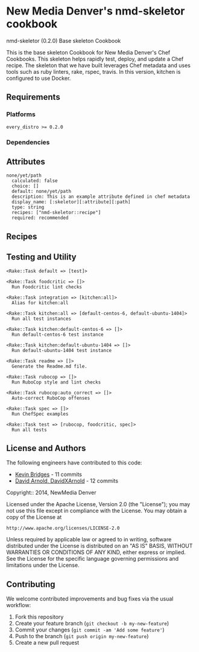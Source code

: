 New Media Denver's nmd-skeletor cookbook
=============================

nmd-skeletor (0.2.0) Base skeleton Cookbook

This is the base skeleton Cookbook for New Media Denver's Chef Cookbooks. This skeleton helps rapidly test, deploy, and update a Chef recipe.  The skeleton that we have built leverages Chef metadata and uses tools such as ruby linters, rake, rspec, travis. In this version, kitchen is configured to use Docker.

Requirements
------------

### Platforms

`every_distro >= 0.2.0`

### Dependencies


Attributes
----------

    none/yet/path
      calculated: false
      choice: []
      default: none/yet/path
      description: This is an example attribute defined in chef metadata
      display_name: [:skeletor][:attribute][:path]
      type: string
      recipes: ["nmd-skeletor::recipe"]
      required: recommended


Recipes
-------

Testing and Utility
-------
    <Rake::Task default => [test]>

    <Rake::Task foodcritic => []>
      Run Foodcritic lint checks

    <Rake::Task integration => [kitchen:all]>
      Alias for kitchen:all

    <Rake::Task kitchen:all => [default-centos-6, default-ubuntu-1404]>
      Run all test instances

    <Rake::Task kitchen:default-centos-6 => []>
      Run default-centos-6 test instance

    <Rake::Task kitchen:default-ubuntu-1404 => []>
      Run default-ubuntu-1404 test instance

    <Rake::Task readme => []>
      Generate the Readme.md file.

    <Rake::Task rubocop => []>
      Run RuboCop style and lint checks

    <Rake::Task rubocop:auto_correct => []>
      Auto-correct RuboCop offenses

    <Rake::Task spec => []>
      Run ChefSpec examples

    <Rake::Task test => [rubocop, foodcritic, spec]>
      Run all tests

License and Authors
------------------

The following engineers have contributed to this code:
 * [Kevin Bridges](https://github.com/cyberswat) - 11 commits
 * [David Arnold, DavidXArnold](https://github.com/DavidXArnold) - 12 commits

Copyright:: 2014, NewMedia Denver

Licensed under the Apache License, Version 2.0 (the "License");
you may not use this file except in compliance with the License.
You may obtain a copy of the License at

    http://www.apache.org/licenses/LICENSE-2.0

Unless required by applicable law or agreed to in writing, software
distributed under the License is distributed on an "AS IS" BASIS,
WITHOUT WARRANTIES OR CONDITIONS OF ANY KIND, either express or implied.
See the License for the specific language governing permissions and
limitations under the License.

Contributing
------------

We welcome contributed improvements and bug fixes via the usual workflow:

1. Fork this repository
2. Create your feature branch (`git checkout -b my-new-feature`)
3. Commit your changes (`git commit -am 'Add some feature'`)
4. Push to the branch (`git push origin my-new-feature`)
5. Create a new pull request
